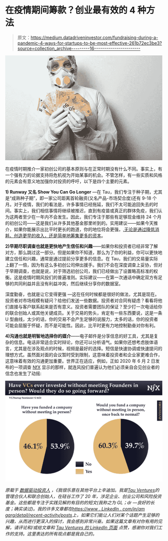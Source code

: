 # 在疫情期间筹款？创业最有效的 4 种方法

> 原文：<https://medium.datadriveninvestor.com/fundraising-during-a-pandemic-4-ways-for-startups-to-be-most-effective-261b72ec3be3?source=collection_archive---------16----------------------->

![](img/c3feb19becc21d398afb81c6f96d8ae5.png)

在疫情时期推介一家初创公司的基本原则与在正常时期没有什么不同。事实上，有一个强有力的论据支持将危机视为开始某事的机会。不管怎样，有一些实质和风格的元素会有意义地加强你对投资的呼吁，以下是四个主要的元素。

**1) Runway 又名 Show You Can Go Longer** —在 Tau，我们专注于种子期，尤其是“成熟种子期”，即一家公司距离首轮融资(又名产品-市场契合度)还有 9-18 个月。对于疫情，我们的看法是，许多事情已经拖延，我们不太可能追回失去的时间。事实上，我们相信事情将继续被推迟，直到有疫苗或真正的群体免疫，我们认为这两者至少在一年内不会发生。因此，我们专注于那些有足够现金维持 24 个月的初创公司——这是我们从许多其他基金那里听到的。实用建议——如果今天推介，如果你能展示出比平时更长的跑道，你的地位将会更强，[,无论是通过降低消耗、创造更早的收入，还是简单地筹集更多的资本](https://www.linkedin.com/pulse/crisis-5-principles-startups-still-raise-seed-amit-garg/)。

**2)早期尽职调查也就是更快地产生信任和兴趣**——如果你和投资者已经非常了解对方，那么跳过这一部分。但是如果你不知道，那么为了你的利益，你可以更快地建立信任和兴趣，通常是通过提前分享更多的信息。在 Tau，我们的交易量实际上翻了一倍，因为有这么多初创公司伸出援手。我们不会在深度调查上妥协，但对于早期调查，也就是说，对于筛选初创公司，我们已经做出了设置略高标准的权衡。这是疫情时期风投们的普遍准则。实际建议——在第一次通话中确定双方有足够的共同利益并且没有利益冲突，然后继续分享你的数据室。

深度勤奋，也就是让它变得更强 —这在任何时候都是很好的做法，尤其是现在。投资者对市场规模有疑问？给他们发送一些数据。投资者对合同有疑虑？看看将他们直接与客户联系起来是否有意义。投资者需要团队的保证？至少打一次电话给你的联合创始人或其他关键成员。关于交易的势头，肯定有一些东西要说，这是一条 U 型曲线，太少的话，你的交易不会产生足够的说服力，太多的话，你的投资者可能会屈服于怀疑，而不是可能性。因此，比平时更有力地控制勤奋对你有利。

**4)沟通也就是明智地选择你的媒介**——电子邮件是分享信息的好工具，尤其是复杂的信息。电话非常适合实时辩论，你还可以分析语气。如果你还想考虑肢体语言，尤其是在涉及观点的时候，视频是最好的选择。短信是快速协调或快速提问的理想方式。虽然面对面的会议暂时受到限制，这意味着投资者和企业家更难合作，这意味着有效的沟通更加重要。世界正在适应，例如，正如 2020 年 6 月 2 日发布的一项调查 [NfX](https://www.nfx.com/) 显示的那样，就连风投们普遍认为他们必须亲自会见创业者的信念也发生了动摇:

![](img/b341d331799b4d5fa7b17098d7776a8b.png)

*原载于* [*数据驱动投资人*](https://www.datadriveninvestor.com/2020/07/05/fundraising-during-a-pandemic-4-ways-for-startups-to-be-most-effective) *，《我很乐意在其他平台上辛迪加。我是*[*Tau Ventures*](https://www.linkedin.com/pulse/announcing-tau-ventures-amit-garg/)*的管理合伙人和联合创始人，在硅谷工作了 20 年，涉足企业、创业公司和风险投资基金。这些都是专注于实践见解的有目的的短文(我称之为 GL；dr —良好的长度；确实读过)。我的许多文章都在*[*https://www . LinkedIn . com/in/am garg/detail/recent-activity/posts*](https://www.linkedin.com/in/amgarg/detail/recent-activity/posts/)*上，如果它们能让人们对某个话题产生足够的兴趣，从而进行更深入的探讨，我会感到非常兴奋。如果这篇文章有对你有用的见解，请评论和/或给文章和* [*Tau Ventures 的 LinkedIn 页面*](https://www.linkedin.com/company/tauventures) *点赞，感谢你对我们工作的支持。这里表达的所有观点都是我自己的。*